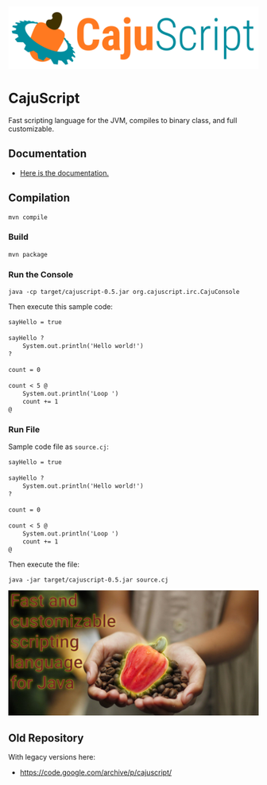 ![Logo](https://raw.githubusercontent.com/cajuscript/cajuscript/main/assets/logo.svg)


# CajuScript

Fast scripting language for the JVM, compiles to binary class, and full customizable.

## Documentation

- [Here is the documentation.](https://github.com/cajuscript/cajuscript/blob/main/doc/README.md)

## Compilation

```
mvn compile
```
### Build

```
mvn package
```

### Run the Console

```
java -cp target/cajuscript-0.5.jar org.cajuscript.irc.CajuConsole
```

Then execute this sample code:

```
sayHello = true

sayHello ?
    System.out.println('Hello world!')
?

count = 0

count < 5 @
    System.out.println('Loop ')
    count += 1
@
```

### Run File

Sample code file as `source.cj`:

```
sayHello = true

sayHello ?
    System.out.println('Hello world!')
?

count = 0

count < 5 @
    System.out.println('Loop ')
    count += 1
@
```

Then execute the file:

```
java -jar target/cajuscript-0.5.jar source.cj
```

![image](https://raw.githubusercontent.com/cajuscript/cajuscript/main/assets/social.jpg)

## Old Repository

With legacy versions here:

- https://code.google.com/archive/p/cajuscript/
